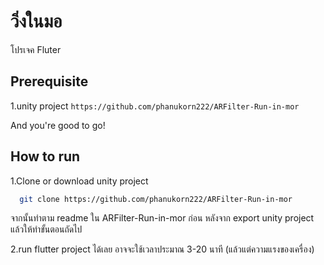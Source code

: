 
# วิ่งในมอ
โปรเจค Fluter
## Prerequisite
1.unity project ``https://github.com/phanukorn222/ARFilter-Run-in-mor``  

And you're good to go!
## How to run

1.Clone or download unity project

```bash
  git clone https://github.com/phanukorn222/ARFilter-Run-in-mor
```
จากนั้นทำตาม readme ใน ARFilter-Run-in-mor ก่อน หลังจาก export unity project แล้วให้ทำขั้นตอนถัดไป

2.run flutter project ได้เลย อาจจะใช้เวลาประมาณ 3-20 นาที (แล้วแต่ความแรงของเครื่อง)

